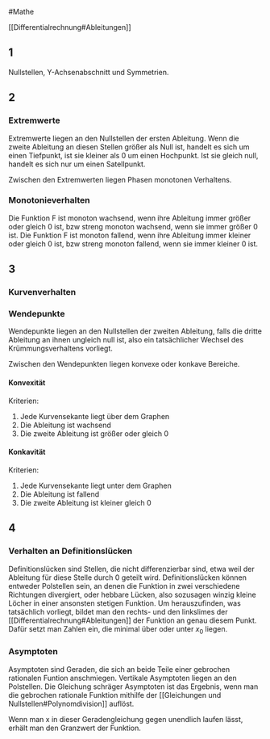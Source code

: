 #Mathe 

[[Differentialrechnung#Ableitungen]]

## 1

Nullstellen, Y-Achsenabschnitt und Symmetrien.

## 2

### Extremwerte

Extremwerte liegen an den Nullstellen der ersten Ableitung. Wenn die zweite Ableitung an diesen Stellen größer als Null ist, handelt es sich um einen Tiefpunkt, ist sie kleiner als 0 um einen Hochpunkt. Ist sie gleich null, handelt es sich nur um einen Satellpunkt.

Zwischen den Extremwerten liegen Phasen monotonen Verhaltens.

### Monotonieverhalten

Die Funktion F ist monoton wachsend, wenn ihre Ableitung immer größer oder gleich 0 ist, bzw streng monoton wachsend, wenn sie immer größer 0 ist.
Die Funktion F ist monoton fallend, wenn ihre Ableitung immer kleiner oder gleich 0 ist, bzw streng monoton fallend, wenn sie immer kleiner 0 ist.

## 3

### Kurvenverhalten

### Wendepunkte

Wendepunkte liegen an den Nullstellen der zweiten Ableitung, falls die dritte Ableitung an ihnen ungleich null ist, also ein tatsächlicher Wechsel des Krümmungsverhaltens vorliegt. 

Zwischen den Wendepunkten liegen konvexe oder konkave Bereiche.

#### Konvexität

Kriterien:
1. Jede Kurvensekante liegt über dem Graphen
2. Die Ableitung ist wachsend
3. Die zweite Ableitung ist größer oder gleich 0

#### Konkavität

Kriterien:
1. Jede Kurvensekante liegt unter dem Graphen
2. Die Ableitung ist fallend
3. Die zweite Ableitung ist kleiner gleich 0

## 4

### Verhalten an Definitionslücken

Definitionslücken sind Stellen, die nicht differenzierbar sind, etwa weil der Ableitung für diese Stelle durch 0 geteilt wird.
Definitionslücken können entweder Polstellen sein, an denen die Funktion in zwei verschiedene Richtungen divergiert, oder hebbare Lücken, also sozusagen winzig kleine Löcher in einer ansonsten stetigen Funktion. 
Um herauszufinden, was tatsächlich vorliegt, bildet man den rechts- und den linkslimes der [[Differentialrechnung#Ableitungen]] der Funktion an genau diesem Punkt. Dafür setzt man Zahlen ein, die minimal über oder unter $x_0$ liegen.

### Asymptoten

Asymptoten sind Geraden, die sich an beide Teile einer gebrochen rationalen Funtion anschmiegen. Vertikale Asymptoten liegen an den Polstellen.
Die Gleichung schräger Asymptoten ist das Ergebnis, wenn man die gebrochen rationale Funktion mithilfe der [[Gleichungen und Nullstellen#Polynomdivision]] auflöst.

Wenn man x in dieser Geradengleichung gegen unendlich laufen lässt, erhält man den Granzwert der Funktion.




